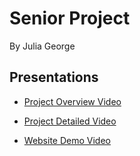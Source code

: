 Senior Project
==============

By Julia George

Presentations
-------------

-   [Project Overview Video](https://youtu.be/AQTQDeYwaGs)

-   [Project Detailed Video](https://youtu.be/ebkwzeXeDXQ)

-   [Website Demo Video](https://youtu.be/vpmO7alWHCg)
